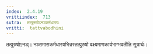 ```yaml
---
index:  2.4.19
vrittiindex:  713
sutra:  तत्पुरुषोऽनञ्कर्मधारयः
vritti:  tattvabodhini 
---
```


तत्पुरुषोऽनञ्। नञ्समासकर्मधारयभिन्नस्तत्पुरुषो वक्ष्यमाणकार्यभाग्भवतीति सूत्रार्थः।


